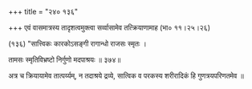 +++
title = "२४० १३६"

+++
एवं वासमात्रस्य तादृशत्वमुक्त्वा सर्व्वासामेव तत्क्रियाणामाह (भा० ११।२५।२६) 

(१३६) "सात्त्विकः कारकोऽसङ्गी रागान्धो राजसः स्मृतः । 

तामसः स्मृतिविभ्रष्टो निर्गुणो मदपाश्रयः ॥ ३७४॥ 

अत्र च क्रियायामेव तात्पर्य्यम्, न तदाश्रये द्रव्ये, सात्विक व परकस्य शरीरादिकं हि गुणत्रयपरिणतमेव ॥ 
